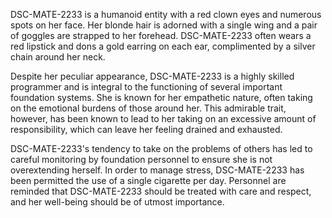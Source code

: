 DSC-MATE-2233 is a humanoid entity with a red clown eyes and numerous spots on her face. Her blonde hair is adorned with a single wing and a pair of goggles are strapped to her forehead. DSC-MATE-2233 often wears a red lipstick and dons a gold earring on each ear, complimented by a silver chain around her neck. 

Despite her peculiar appearance, DSC-MATE-2233 is a highly skilled programmer and is integral to the functioning of several important foundation systems. She is known for her empathetic nature, often taking on the emotional burdens of those around her. This admirable trait, however, has been known to lead to her taking on an excessive amount of responsibility, which can leave her feeling drained and exhausted. 

DSC-MATE-2233's tendency to take on the problems of others has led to careful monitoring by foundation personnel to ensure she is not overextending herself. In order to manage stress, DSC-MATE-2233 has been permitted the use of a single cigarette per day. Personnel are reminded that DSC-MATE-2233 should be treated with care and respect, and her well-being should be of utmost importance.